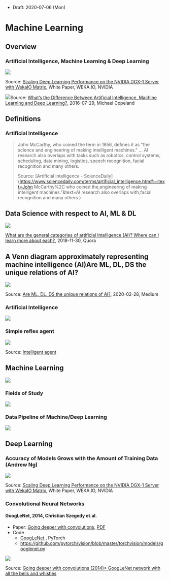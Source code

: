 * Draft: 2020-07-06 (Mon)

# Machine Learning

## Overview

### Artificial Intelligence, Machine Learning & Deep Learning

<img src="images/nvidia-artificial_intelligence_definitions.png">

Source: [Scaling Deep Learning Performance on the NVIDIA DGX-1 Server with WekaIO Matrix](https://www.arista.com/assets/data/pdf/Whitepapers/NVIDIA-WP-Scaling-DL-with-Matrix-DGX-1-W03WP201904.pdf), White Paper, WEKA.IO, NVIDIA

<img src="images/nvidia-ai_ml_dl-difference.jpg">Source: [What’s the Difference Between Artificial Intelligence, Machine Learning and Deep Learning?](https://blogs.nvidia.com/blog/2016/07/29/whats-difference-artificial-intelligence-machine-learning-deep-learning-ai/), 2016-07-29, Michael Copeland

## Definitions

### Artificial Intelligence

> John McCarthy, who coined the term in 1956, defines it as "the science and engineering of making intelligent machines." ... AI research also overlaps with tasks such as robotics, control systems, scheduling, data mining, logistics, speech recognition, facial recognition and many others.
>
> Source: [Artificial intelligence - ScienceDaily](https://www.sciencedaily.com/terms/artificial_intelligence.htm#:~:text=John McCarthy%2C who coined the,engineering of making intelligent machines."&text=AI research also overlaps with,facial recognition and many others.)



## Data Science with respect to AI, ML & DL

<img src="images/categories-ai_ml_dl-data_science.png">

[What are the general categories of artificial Intelligence (AI)? Where can I learn more about each?](https://www.quora.com/What-are-the-general-categories-of-artificial-Intelligence-AI-Where-can-I-learn-more-about-each), 2018-11-30, Quora

## A Venn diagram approximately representing machine intelligence (AI)Are ML, DL, DS the unique relations of AI?

<img src="images/medium-a_venn_diagram_approximately_representing_machine_intelligence.png">



Source: [Are ML, DL, DS the unique relations of AI?](https://medium.com/@4deep.prk/are-ml-dl-ds-the-unique-relations-of-ai-a52d7735c88), 2020-02-28, Medium

### Artificial Intelligence

<img src="images/overview-artificial_intelligence.png">

### Simple reflex agent

<img src="images/wikipedia-intelligent_agent.png">

Source: [Intelligent agent](https://en.wikipedia.org/wiki/Intelligent_agent)

## Machine Learning

<img src="images/overview-machine_learning.png">

### Fields of Study

<img src="images/overview-artificial_intelligence-fields_of_study.png">

### Data Pipeline of Machine/Deep Learning 

<img src="images/nvidia-machine_deep_learning_data_pipeline.png">

## Deep Learning

### Accuracy of Models Grows with the Amount of Training Data (Andrew Ng)

<img src="images/nvidia-accuracy_of_models_grows_with_the_amount_of_training_data-andrew_ng.png">

Source: [Scaling Deep Learning Performance on the NVIDIA DGX-1 Server with WekaIO Matrix](https://www.arista.com/assets/data/pdf/Whitepapers/NVIDIA-WP-Scaling-DL-with-Matrix-DGX-1-W03WP201904.pdf), White Paper, WEKA.IO, NVIDIA

### Convolutional Neural Networks

#### GoogLeNet, 2014,  Christian Szegedy et.al. 

* Paper: [Going deeper with convolutions](https://arxiv.org/abs/1409.4842), [PDF](https://arxiv.org/pdf/1409.4842.pdf)
* Code
  * [GoogLeNet ](https://pytorch.org/hub/pytorch_vision_googlenet/), PyTorch
  * https://github.com/pytorch/vision/blob/master/torchvision/models/googlenet.py

<img src="images/googlenet-network-with-all-the-bells-and-whistles.png">

Source: [Going deeper with convolutions (2014)> GoogLeNet network with all the bells and whistles ](https://www.researchgate.net/figure/GoogLeNet-network-with-all-the-bells-and-whistles_fig1_305196650)
